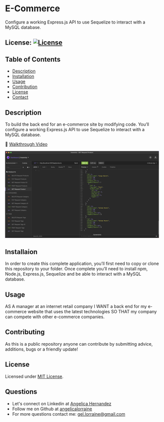 # E-Commerce

Configure a working Express.js API to use Sequelize to interact with a MySQL database.

## License: [![License](https://img.shields.io/badge/License-MIT-yellow.svg)](https://opensource.org/licenses/MIT)

## Table of Contents

- [Description](#description)
- [Installation](#installation)
- [Usage](#usage)
- [Contribution](#contribution)
- [License](#license)
- [Contact](#questions)

## Description

To build the back end for an e-commerce site by modifying code. You’ll configure a working Express.js API to use Sequelize to interact with a MySQL database.

🎥 [Walkthrough Video](https://drive.google.com/file/d/1tNj8Z892iKxf8KOpgyFmHzPzElYGF-Yo/view?usp=sharing)

![E-Commerce](Assets/E-Commerce_.png)

## Installaion

In order to create this complete application, you’ll first need to copy or clone this repository to your folder. Once complete you’ll need to install npm, Node.js, Express.js, Sequelize and be able to interact with a MySQL database.

## Usage

AS A manager at an internet retail company
I WANT a back end for my e-commerce website that uses the latest technologies
SO THAT my company can compete with other e-commerce companies.

## Contributing

As this is a public repository anyone can contribute by submitting advice, additions, bugs or a friendly update!

## License

Licensed under [MIT License](https://spdx.org/licenses/MIT.html).

## Questions

- Let's connect on Linkedin at [Angelica Hernandez](https://www.linkedin.com/in/angelica-hernandez-/)
- Follow me on Github at [angelicalorraine](http://github.com/angelicalorraine)
- For more questions contact me: gel.lorraine@gmail.com
